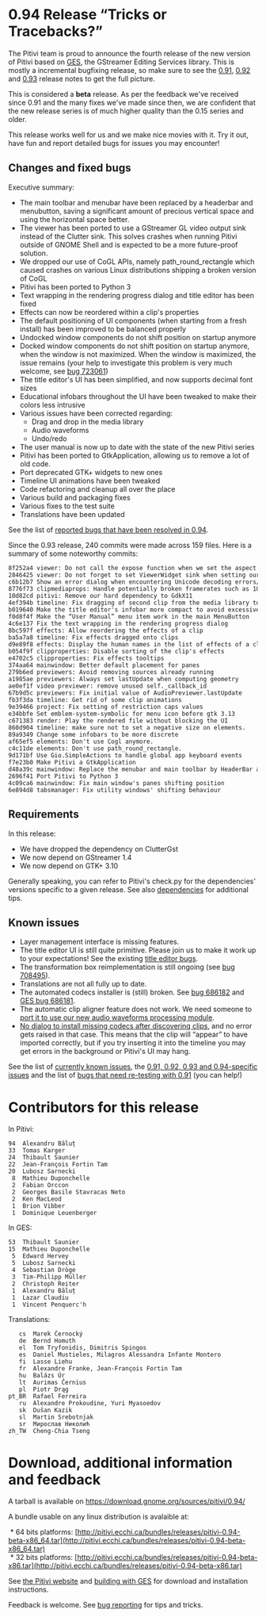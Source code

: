 # 0.94 Release “Tricks or Tracebacks?”

The Pitivi team is proud to announce the fourth release of the new
version of Pitivi based on [GES](GES.md), the GStreamer Editing
Services library. This is mostly a incremental bugfixing release, so
make sure to see the [0.91](releases/0.91.md), [0.92](releases/0.92.md)
and [0.93](releases/0.93.md) release notes to get the full picture.

This is considered a **beta** release. As per the feedback we've
received since 0.91 and the many fixes we've made since then, we are
confident that the new release series is of much higher quality than the
0.15 series and older.

This release works well for us and we make nice movies with it. Try it
out, have fun and report detailed bugs for issues you may encounter!

## Changes and fixed bugs

Executive summary:

-   The main toolbar and menubar have been replaced by a headerbar and
    menubutton, saving a significant amount of precious vertical space
    and using the horizontal space better.
-   The viewer has been ported to use a GStreamer GL video output sink
    instead of the Clutter sink. This solves crashes when running Pitivi
    outside of GNOME Shell and is expected to be a more future-proof
    solution.
-   We dropped our use of CoGL APIs, namely path\_round\_rectangle which
    caused crashes on various Linux distributions shipping a broken
    version of CoGL
-   Pitivi has been ported to Python 3
-   Text wrapping in the rendering progress dialog and title editor has
    been fixed
-   Effects can now be reordered within a clip's properties
-   The default positioning of UI components (when starting from a fresh
    install) has been improved to be balanced properly
-   Undocked window components do not shift position on startup anymore
-   Docked window components do not shift position on startup anymore,
    when the window is not maximized. When the window is maximized, the
    issue remains (your help to investigate this problem is very much
    welcome, see [bug
    723061](https://bugzilla.gnome.org/show_bug.cgi?id=723061))
-   The title editor's UI has been simplified, and now supports decimal
    font sizes
-   Educational infobars throughout the UI have been tweaked to make
    their colors less intrusive
-   Various issues have been corrected regarding:
    -   Drag and drop in the media library
    -   Audio waveforms
    -   Undo/redo
-   The user manual is now up to date with the state of the new Pitivi
    series
-   Pitivi has been ported to GtkApplication, allowing us to remove a
    lot of old code.
-   Port deprecated GTK+ widgets to new ones
-   Timeline UI animations have been tweaked
-   Code refactoring and cleanup all over the place
-   Various build and packaging fixes
-   Various fixes to the test suite
-   Translations have been updated

See the list of [reported bugs that have been resolved in
0.94](https://bugzilla.gnome.org/buglist.cgi?product=pitivi;target_milestone=0.94).

Since the 0.93 release, 240 commits were made across 159 files. Here is
a summary of some noteworthy commits:

```
8f252a4 viewer: Do not call the expose function when we set the aspect ratio
2846425 viewer: Do not forget to set ViewerWidget sink when setting our pipeline
c6b12b7 Show an error dialog when encountering Unicode decoding errors/broken locales
8776f73 clipmediaprops: Handle potentially broken framerates such as 1000 fps
10d82cd pitivi: Remove our hard dependency to GdkX11
4ef394b timeline: Fix dragging of second clip from the media library to the timeline
b019640 Make the title editor's infobar more compact to avoid excessive wrapping
f0d8f4f Make the “User Manual” menu item work in the main MenuButton
4c6e137 Fix the text wrapping in the rendering progress dialog
8bc597f effects: Allow reordering the effects of a clip
ba5a7a8 timeline: Fix effects dragged onto clips
d9e89f8 effects: Display the human names in the list of effects of a clip
b054f9f clipproperties: Disable sorting of the clip's effects
e4702c5 clipproperties: Fix effects tooltips
374aa64 mainwindow: Better default placement for panes
279b6ed previewers: Avoid removing sources already running
a1985ae previewers: Always set lastUpdate when computing geometry
ae0ef1f video previewer: remove unused self._callback_id
67b9d5c previewers: Fix initial value of AudioPreviewer.lastUpdate
fb3f3da timeline: Get rid of some clip animations
9e39466 project: Fix setting of restriction caps values
e34bbfe Set emblem-system-symbolic for menu icon before gtk 3.13
c671383 render: Play the rendered file without blocking the UI
860d904 timeline: make sure not to set a negative size on elements.
89a9349 Change some infobars to be more discrete
af65ef5 elements: Don't use Cogl anymore.
c4c11de elements: Don't use path_round_rectangle.
9d171bf Use Gio.SimpleActions to handle global app keyboard events
f7e23b0 Make Pitivi a GtkApplication
d48a39c mainwindow: Replace the menubar and main toolbar by HeaderBar and MenuButton
2696f41 Port Pitivi to Python 3
4c09ca6 mainwindow: Fix main window's panes shifting position
6e894d8 tabsmanager: Fix utility windows' shifting behaviour
```

## Requirements

In this release:

-   We have dropped the dependency on ClutterGst
-   We now depend on GStreamer 1.4
-   We now depend on GTK+ 3.10

Generally speaking, you can refer to Pitivi's check.py for the
dependencies' versions specific to a given release. See also
[dependencies](attic/Dependencies.md) for additional tips.

## Known issues

-   Layer management interface is missing features.
-   The title editor UI is still quite primitive. Please join us to make
    it work up to your expectations! See the existing [title editor
    bugs](https://bugzilla.gnome.org/buglist.cgi?product=pitivi&bug_status=UNCONFIRMED&bug_status=NEW&bug_status=ASSIGNED&bug_status=REOPENED&component=Title%20editor).
-   The transformation box reimplementation is still ongoing (see [bug
    708495](https://bugzilla.gnome.org/show_bug.cgi?id=708495)).
-   Translations are not all fully up to date.
-   The automated codecs installer is (still) broken. See [bug
    686182](https://bugzilla.gnome.org/show_bug.cgi?id=686182) and [GES
    bug 686181](https://bugzilla.gnome.org/show_bug.cgi?id=686181).
-   The automatic clip aligner feature does not work. We need someone to
    [port it to use our new audio waveforms processing
    module](https://bugzilla.gnome.org/show_bug.cgi?id=708401).
-   [No dialog to install missing codecs after discovering
    clips](https://bugzilla.gnome.org/show_bug.cgi?id=686182), and no
    error gets raised in that case. This means that the clip will
    “appear” to have imported correctly, but if you try inserting it
    into the timeline you may get errors in the background or Pitivi's
    UI may hang.

See the list of [currently known
issues](https://bugzilla.gnome.org/buglist.cgi?query_format=advanced;bug_severity=blocker;bug_severity=critical;bug_severity=major;bug_severity=normal;bug_severity=minor;bug_severity=trivial;bug_status=NEW;bug_status=ASSIGNED;bug_status=REOPENED;product=pitivi),
the [0.91, 0.92, 0.93 and 0.94-specific
issues](https://bugzilla.gnome.org/buglist.cgi?query_format=advanced&version=0.91&version=0.92&version=0.93&version=0.94&resolution=---&product=pitivi)
and the list of [bugs that need re-testing with
0.91](https://bugzilla.gnome.org/buglist.cgi?query_format=advanced;bug_status=NEEDINFO;target_milestone=0.91;product=pitivi)
(you can help!)

# Contributors for this release

In Pitivi:

```
94  Alexandru Băluț
33  Tomas Karger
24  Thibault Saunier
22  Jean-François Fortin Tam
20  Lubosz Sarnecki
 8  Mathieu Duponchelle
 2  Fabian Orccon
 2  Georges Basile Stavracas Neto
 2  Ken MacLeod
 1  Brion Vibber
 1  Dominique Leuenberger
```

In GES:

```
53  Thibault Saunier
15  Mathieu Duponchelle
 5  Edward Hervey
 5  Lubosz Sarnecki
 4  Sebastian Dröge
 3  Tim-Philipp Müller
 2  Christoph Reiter
 1  Alexandru Băluț
 1  Lazar Claudiu
 1  Vincent Penquerc'h
```

Translations:

```
   cs  Marek Černocký
   de  Bernd Homuth
   el  Tom Tryfonidis, Dimitris Spingos
   es  Daniel Mustieles, Milagros Alessandra Infante Montero
   fi  Lasse Liehu
   fr  Alexandre Franke, Jean-François Fortin Tam
   hu  Balázs Úr
   lt  Aurimas Černius
   pl  Piotr Drąg
pt_BR  Rafael Ferreira
   ru  Alexandre Prokoudine, Yuri Myasoedov
   sk  Dušan Kazik
   sl  Martin Srebotnjak
   sr  Мирослав Николић
zh_TW  Cheng-Chia Tseng
```

# Download, additional information and feedback

A tarball is available on
<https://download.gnome.org/sources/pitivi/0.94/>

A bundle usable on any linux distribution is avalaible at:

 * 64 bits platforms: [http://pitivi.ecchi.ca/bundles/releases/pitivi-0.94-beta-x86_64.tar](http://pitivi.ecchi.ca/bundles/releases/pitivi-0.94-beta-x86_64.tar)
 * 32 bits platforms: [http://pitivi.ecchi.ca/bundles/releases/pitivi-0.94-beta-x86.tar](http://pitivi.ecchi.ca/bundles/releases/pitivi-0.94-beta-x86.tar)

See [the Pitivi website](http://www.pitivi.org) and [building with
GES](attic/building_with_ges.md) for download and installation
instructions.

Feedback is welcome. See [bug reporting](Bug_reporting.md) for
tips and tricks.
